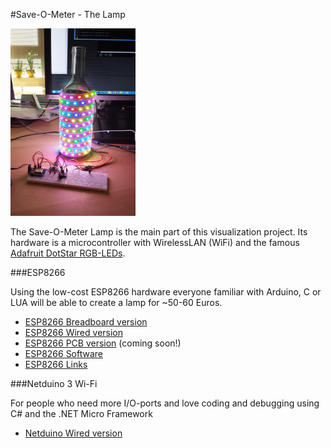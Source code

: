 #Save-O-Meter - The Lamp

<img src="../images/20150805_140515.jpg" alt="lamp" width="200px" height="300px">

The Save-O-Meter Lamp is the main part of this visualization project. Its hardware is a microcontroller with WirelessLAN (WiFi) and the famous [Adafruit DotStar RGB-LEDs](https://learn.adafruit.com/adafruit-dotstar-leds). 

###ESP8266

Using the low-cost ESP8266 hardware everyone familiar with Arduino, C or LUA will be able to create a lamp for ~50-60 Euros.

- [ESP8266 Breadboard version](TheLamp_ESP8266_Breadboard.md)
- [ESP8266 Wired version](TheLamp_ESP8266_Wired.md)
- [ESP8266 PCB version](TheLamp_ESP8266_PCB.md) (coming soon!)
- [ESP8266 Software](TheLamp_ESP8266_Software.md)
- [ESP8266 Links](TheLamp_ESP8266_Links.md)


###Netduino 3 Wi-Fi

For people who need more I/O-ports and love coding and debugging using C# and the .NET Micro Framework

- [Netduino Wired version](TheLamp_Netduino3WiFiWired)
